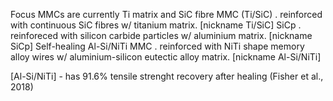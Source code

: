 Focus MMCs are currently 
Ti matrix and SiC fibre MMC (Ti/SiC) 
. reinforced with continuous SiC fibres w/ titanium matrix. [nickname Ti/SiC]
SiCp 
. reinforeced with silicon carbide particles w/ aluminium matrix. [nickname SiCp]
Self-healing Al-Si/NiTi MMC 
. reinforced with NiTi shape memory alloy wires w/ aluminium-silicon eutectic alloy matrix. [nickname Al-Si/NiTi] 

[Al-Si/NiTi] - has 91.6% tensile strenght recovery after healing (Fisher et al., 2018)
